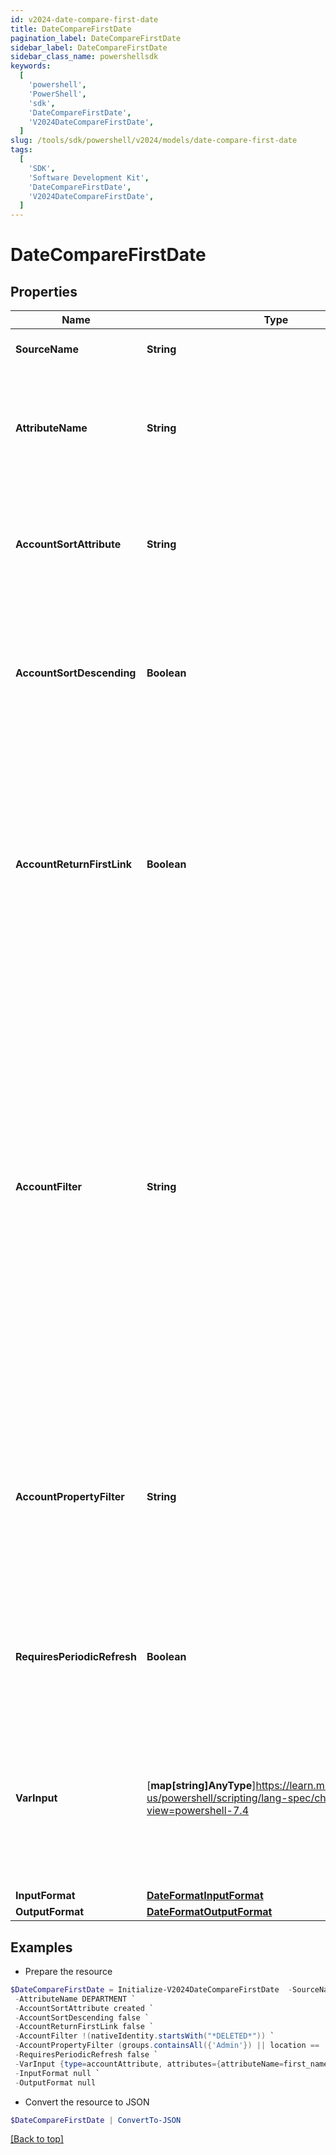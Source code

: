 ```yaml
---
id: v2024-date-compare-first-date
title: DateCompareFirstDate
pagination_label: DateCompareFirstDate
sidebar_label: DateCompareFirstDate
sidebar_class_name: powershellsdk
keywords:
  [
    'powershell',
    'PowerShell',
    'sdk',
    'DateCompareFirstDate',
    'V2024DateCompareFirstDate',
  ]
slug: /tools/sdk/powershell/v2024/models/date-compare-first-date
tags:
  [
    'SDK',
    'Software Development Kit',
    'DateCompareFirstDate',
    'V2024DateCompareFirstDate',
  ]
---
```


# DateCompareFirstDate

## Properties

| Name | Type | Description | Notes |
| --- | --- | --- | --- |
| **SourceName** | **String** | A reference to the source to search for the account | [required] |
| **AttributeName** | **String** | The name of the attribute on the account to return. This should match the name of the account attribute name visible in the user interface, or on the source schema. | [required] |
| **AccountSortAttribute** | **String** | The value of this configuration is a string name of the attribute to use when determining the ordering of returned accounts when there are multiple entries | [optional] [default to "created"] |
| **AccountSortDescending** | **Boolean** | The value of this configuration is a boolean (true/false). Controls the order of the sort when there are multiple accounts. If not defined, the transform will default to false (ascending order) | [optional] [default to $false] |
| **AccountReturnFirstLink** | **Boolean** | The value of this configuration is a boolean (true/false). Controls which account to source a value from for an attribute. If this flag is set to true, the transform returns the value from the first account in the list, even if it is null. If it is set to false, the transform returns the first non-null value. If not defined, the transform will default to false | [optional] [default to $false] |
| **AccountFilter** | **String** | This expression queries the database to narrow search results. The value of this configuration is a sailpoint.object.Filter expression and used when searching against the database. The default filter will always include the source and identity, and any subsequent expressions will be combined in an AND operation to the existing search criteria. Only certain searchable attributes are available: - `nativeIdentity` - the Account ID - `displayName` - the Account Name - `entitlements` - a boolean value to determine if the account has entitlements | [optional] |
| **AccountPropertyFilter** | **String** | This expression is used to search and filter accounts in memory. The value of this configuration is a sailpoint.object.Filter expression and used when searching against the returned resultset. All account attributes are available for filtering as this operation is performed in memory. | [optional] |
| **RequiresPeriodicRefresh** | **Boolean** | A value that indicates whether the transform logic should be re-evaluated every evening as part of the identity refresh process | [optional] [default to $false] |
| **VarInput** | [**map[string]AnyType**]https://learn.microsoft.com/en-us/powershell/scripting/lang-spec/chapter-04?view=powershell-7.4 | This is an optional attribute that can explicitly define the input data which will be fed into the transform logic. If input is not provided, the transform will take its input from the source and attribute combination configured via the UI. | [optional] |
| **InputFormat** | [**DateFormatInputFormat**](date-format-input-format) |  | [optional] |
| **OutputFormat** | [**DateFormatOutputFormat**](date-format-output-format) |  | [optional] |

## Examples

- Prepare the resource

```powershell
$DateCompareFirstDate = Initialize-V2024DateCompareFirstDate  -SourceName Workday `
 -AttributeName DEPARTMENT `
 -AccountSortAttribute created `
 -AccountSortDescending false `
 -AccountReturnFirstLink false `
 -AccountFilter !(nativeIdentity.startsWith("*DELETED*")) `
 -AccountPropertyFilter (groups.containsAll({'Admin'}) || location == 'Austin') `
 -RequiresPeriodicRefresh false `
 -VarInput {type=accountAttribute, attributes={attributeName=first_name, sourceName=Source}} `
 -InputFormat null `
 -OutputFormat null
```

- Convert the resource to JSON

```powershell
$DateCompareFirstDate | ConvertTo-JSON
```

[[Back to top]](#)
